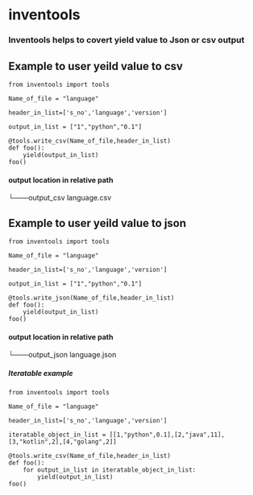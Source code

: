 # inventools

### Inventools helps to covert yield value to Json or csv output


## Example to user yeild value to csv

```
from inventools import tools

Name_of_file = "language"

header_in_list=['s_no','language','version']

output_in_list = ["1","python","0.1"]

@tools.write_csv(Name_of_file,header_in_list)
def foo():
    yield(output_in_list)
foo()
```
#### output location in relative path 

└───output_csv
        language.csv


## Example to user yeild value to json

```
from inventools import tools

Name_of_file = "language"

header_in_list=['s_no','language','version']

output_in_list = ["1","python","0.1"]

@tools.write_json(Name_of_file,header_in_list)
def foo():
    yield(output_in_list)
foo()
```

#### output location in relative path 
└───output_json
        language.json


#####  Iteratable example 


```
from inventools import tools

Name_of_file = "language"

header_in_list=['s_no','language','version']

iteratable_object_in_list = [[1,"python",0.1],[2,"java",11],[3,"kotlin",2],[4,"golang",2]]

@tools.write_csv(Name_of_file,header_in_list)
def foo():
    for output_in_list in iteratable_object_in_list:
        yield(output_in_list)
foo()
```